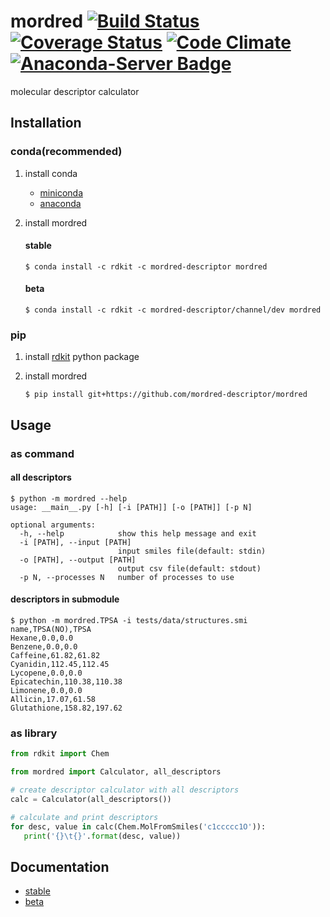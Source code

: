 mordred [![Build Status](https://travis-ci.org/mordred-descriptor/mordred.svg?branch=master)](https://travis-ci.org/mordred-descriptor/mordred) [![Coverage Status](https://coveralls.io/repos/mordred-descriptor/mordred/badge.svg?branch=master&service=github)](https://coveralls.io/github/mordred-descriptor/mordred?branch=master) [![Code Climate](https://codeclimate.com/github/mordred-descriptor/mordred/badges/gpa.svg)](https://codeclimate.com/github/mordred-descriptor/mordred) [![Anaconda-Server Badge](https://anaconda.org/mordred-descriptor/mordred/badges/version.svg)](https://anaconda.org/mordred-descriptor/mordred)
==
molecular descriptor calculator

Installation
--
### conda(recommended)

1. install conda

    * [miniconda](http://conda.pydata.org/miniconda.html)
    * [anaconda](https://www.continuum.io/why-anaconda)

2. install mordred

    #### stable
    
    ```
    $ conda install -c rdkit -c mordred-descriptor mordred
    ```
    
    #### beta
    
    ```
    $ conda install -c rdkit -c mordred-descriptor/channel/dev mordred
    ```

### pip

1. install [rdkit](http://www.rdkit.org/) python package

2. install mordred

   ```
   $ pip install git+https://github.com/mordred-descriptor/mordred
   ```

Usage
--

### as command

#### all descriptors

```console
$ python -m mordred --help
usage: __main__.py [-h] [-i [PATH]] [-o [PATH]] [-p N]

optional arguments:
  -h, --help            show this help message and exit
  -i [PATH], --input [PATH]
                        input smiles file(default: stdin)
  -o [PATH], --output [PATH]
                        output csv file(default: stdout)
  -p N, --processes N   number of processes to use
```

#### descriptors in submodule

```console
$ python -m mordred.TPSA -i tests/data/structures.smi
name,TPSA(NO),TPSA
Hexane,0.0,0.0
Benzene,0.0,0.0
Caffeine,61.82,61.82
Cyanidin,112.45,112.45
Lycopene,0.0,0.0
Epicatechin,110.38,110.38
Limonene,0.0,0.0
Allicin,17.07,61.58
Glutathione,158.82,197.62
```

### as library

```.py
from rdkit import Chem

from mordred import Calculator, all_descriptors

# create descriptor calculator with all descriptors
calc = Calculator(all_descriptors())

# calculate and print descriptors
for desc, value in calc(Chem.MolFromSmiles('c1ccccc1O')):
   print('{}\t{}'.format(desc, value))
```

Documentation
--
* [stable](http://mordred-descriptor.github.io/documentation/release)
* [beta](http://mordred-descriptor.github.io/documentation/master)
